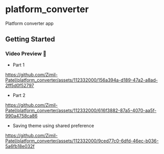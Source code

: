 # platform_converter

Platform converter app

## Getting Started

### Video Preview 🎥

- Part 1

https://github.com/Zimil-Patel/platform_converter/assets/112332000/156a394a-d189-47a2-a8ad-2ff5d0f52797

- Part 2

https://github.com/Zimil-Patel/platform_converter/assets/112332000/616f3882-87a5-4070-aa5f-990a4758ca86

- Saving theme using shared preference

https://github.com/Zimil-Patel/platform_converter/assets/112332000/9ced77c0-6dfd-46ec-b036-5a6fb18e032f







